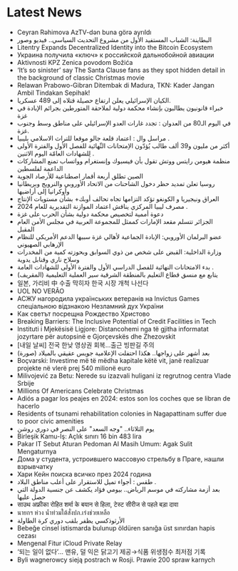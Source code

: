 # Latest News
-  Ceyran Rəhimova AzTV-dən buna görə ayrıldı
-  البطاينة: الشباب المستفيد الأول من مشروع التحديث السياسي.. فيديو وصور
-  Litentry Expands Decentralized Identity into the Bitcoin Ecosystem
-  Украина получила «ключ» к российской дальнобойной авиации
-  Aktivnosti KPZ Zenica povodom Božića
-  ‘It’s so sinister’ say The Santa Clause fans as they spot hidden detail in the background of classic Christmas movie
-  Relawan Prabowo-Gibran Ditembak di Madura, TKN: Kader Jangan Ambil Tindakan Sepihak!
-  الكيان الإسرائيلي يعلن ارتفاع حصيلة قتلاه إلى 489 عسكريا.
-  خبراء قانونيون يطالبون بإنشاء محكمة دولية لملاحقة المتورطين بجرائم الإبادة في غزة
-  في اليوم الـ80 من العدوان : تجدد غارات العدو الإسرائيلي على مناطق وسط وجنوب غزة.
-  مراسل وال : اعتماد قلعة جالو موقعا للتراث الاسلامي بليبيا .
-  أكثر من مليون و39 ألف طالب يُؤدّون الاِمتحانات النِّهائية للفصل الأول والفترة الأولى لِلشهادات العامّة اليوم الاثنين .
-  منظمة هيومن رايتس ووتش تقول بأن فيسبوك وإنستغرام وواتساب تمنع المشاركات الداعمة لفلسطين
-  الصين تطلق أربعة أقمار اصطناعية للأرصاد الجوية
-  روسيا تعلن تمديد حظر دخول الشاحنات من الاتحاد الأوروبي والنرويج وبريطانيا وأوكرانيا إلى أراضيها
-  العراق ونيجيريا و الكونغو تؤكد التزامها تجاه تحالف أوبك+ بشأن مستويات الإنتاج
-  مصرف ليبيا المركزي يناقش اعتماد الموازنة التقديرية للعام 2024 .
-  دعوة أممية لتخصيص محكمة دولية بشأن الحرب على غزة
-  الجزائر تتسلم مقعد الإمارات كممثل للمجموعة العربية في مجلس الأمن العام المقبل
-  عضو البرلمان الأوروبي: الإبادة الجماعية لأهالي غزة سببها الدعم الأمريكي للنظام الإرهابي الصهيوني
-  وزارة الداخلية: القبض على شخص من ذوي السوابق وبحوزته كمية من المخدرات وسلاح ناري وقنابل يدوية
-  بدء الامتحانات النهائية للفصل الدراسي الأول والفترة الأولى للشهادات العامة .
-  (المقريف) يتابع مع منسق قطاع التعليم بالمنطقة الشرقية سير العملية التعليمية
-  일본, 가리비 中 수출 막히자 한국 시장 개척 나선다
-  UOL NO VERÃO
-  АСЖУ нагородила українських ветеранів на Invictus Games спеціальною відзнакою Незламний дух України
-  Как светът посрещна Рождество Христово
-  Breaking Barriers: The Inclusive Potential of Credit Facilities in Tech
-  Instituti i Mjekësisë Ligjore: Distancohemi nga të gjitha informatat jozyrtare për autopsinë e Gjorçevskës dhe Zhezovskit
-  [내일 날씨] 전국 한낮 영상권 회복…출근 빙판길 주의
-  بعد أشهر على زواجها.. هكذا احتفلت الإعلامية جويس عقيقي بالميلاد (صورة)
-  Boçvarski: Investime më të mëdha kapitale këtë vit, janë realizuar projekte në vlerë prej 540 milionë euro
-  Milivojević za Betu: Nerede su izazvali huligani iz regrutnog centra Vlade Srbije
-  Millions Of Americans Celebrate Christmas
-  Adiós a pagar los peajes en 2024: estos son los coches que se libran de hacerlo
-  Residents of tsunami rehabilitation colonies in Nagapattinam suffer due to poor civic amenities
-  يوم الثلاثاء.. "وجه السعد" على النصر في دوري روشن
-  Birleşik Kamu-İş: Açlık sınırı 16 bin 483 lira
-  Pakar IT Sebut Aturan Pedoman AI Masih Umum: Agak Sulit Mengaturnya
-  Дома у студента, устроившего массовую стрельбу в Праге, нашли взрывчатку
-  Хари Кейн поиска всичко през 2024 година
-  طقس : أجواء تميل للاستقرار على أعلب مناطق البلاد .
-  بعد أزمة مشاركته في موسم الرياض.. بيومي فؤاد يكشف عن جنسية الدولة التي حصل عليها
-  साउथ अफ्रीका रोहित शर्मा के बयान से हिला, टेस्ट सीरीज से पहले बड़ा दावा
-  นายกฯ ห่วง น้ำท่วมใต้สั่งปภ.เร่งช่วยเหลือ
-  الأرثوذكسي يظفر بلقب دوري كرة الطاولة
-  Bebeğe cinsel istismarda bulunup öldüren sanığa üst sınırdan hapis cezası
-  Mengenal Fitur iCloud Private Relay
-  ‘되는 일이 없다’... 맨유, 덜 익은 닭고기 제공→식품 위생점수 최저점 기록
-  Byli wagnerowcy sieją postrach w Rosji. Prawie 200 spraw karnych

